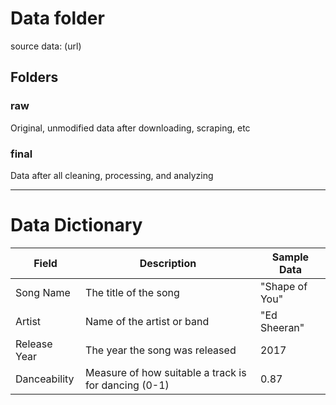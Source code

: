 # Data folder

source data:
(url)

## Folders

### raw

Original, unmodified data after downloading, scraping, etc

### final

Data after all cleaning, processing, and analyzing

---

# Data Dictionary

| Field        | Description                                          | Sample Data    |
| ------------ | ---------------------------------------------------- | -------------- |
| Song Name    | The title of the song                                | "Shape of You" |
| Artist       | Name of the artist or band                           | "Ed Sheeran"   |
| Release Year | The year the song was released                       | 2017           |
| Danceability | Measure of how suitable a track is for dancing (0-1) | 0.87           |
